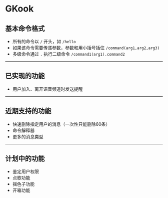 # GKook
## 基本命令格式
- 所有的命令以 `/` 开头，如 `/hello`
- 如果该命令需要传递参数，参数和用小括号括住 `/command(arg1,arg2,arg3)`
- 多级命令通过 `.` 执行二级命令 `/command1(arg1).command2`
---
## 已实现的功能
- 用户加入、离开语音频道时发送提醒
---
## 近期支持的功能
- 快速删除指定用户的消息（一次性只能删除60条）
- 命令解释器
- 更多的消息类型
---
## 计划中的功能
- 鉴定用户权限
- 点歌功能
- 摇色子功能
- 开箱功能
